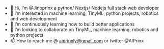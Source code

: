 - 👋 Hi, I’m @Jinoprinx  a python/ Nextjs/ Nodejs full stack web developer
- 👀 I’m interested in machine learning, TinyML,  python projects, robotics and web development
- 🌱 I’m continuously learning how to build better applications
- 💞️ I’m looking to collaborate on TinyML, machine learning, robotics and python projects
- 📫 How to reach me  @ aiprinxly@gmail.com or twitter @AIPrinx

<!---
Jinoprinx/Jinoprinx is a ✨ special ✨ repository because its `README.md` (this file) appears on your GitHub profile.
You can click the Preview link to take a look at your changes.
--->
